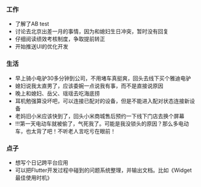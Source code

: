 ### 工作
* 了解了AB test
* 讨论去北京出差一月的事情，因为和媳妇生日冲突，暂时没有回复
* 仔细阅读绩效考核制度，争取提前转正
* 开始推送UI的优化开发


### 生活
* 早上骑小电驴30多分钟到公司，不用堵车真挺爽，回头去线下买个雅迪电驴
* 媳妇说我太直男了，应该委婉一点说我有事，而不是直接说原因
* 晚上和媳妇、岳父、瑶瑶去吃海底捞
* 耳机勉强算没坏吧，可以连接已配对的设备，但是不能进入配对状态连接新设备
* 老妈旧小米应该快到了，回头小米商城售后预约一下线下门店去换个屏幕
* !!!第一天电动车就被偷了，气死我了。可能是我没锁头的原因？那么多电动车，也太背了吧！不听老人言吃亏在眼前！

### 点子
* 想写个日记跨平台应用
* 可以把Flutter开发过程中碰到的问题系统整理，并输出文档。比如《Widget最佳使用时机》